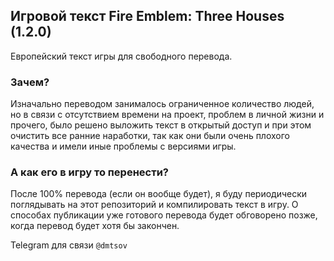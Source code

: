 ## Игровой текст Fire Emblem: Three Houses (1.2.0)

Европейский текст игры для свободного перевода.

### Зачем?

Изначально переводом занималось ограниченное количество людей, но в связи с отсутствием времени на проект, проблем в личной жизни и прочего, было решено выложить текст в открытый доступ и при этом очистить все ранние наработки, так как они были очень плохого качества и имели иные проблемы с версиями игры.

### А как его в игру то перенести?

После 100% перевода (если он вообще будет), я буду периодически поглядывать на этот репозиторий и компилировать текст в игру. О способах публикации уже готового перевода будет обговорено позже, когда перевод будет хотя бы закончен.

Telegram для связи `@dmtsov`

